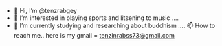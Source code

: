 - 👋 Hi, I’m @tenzrabgey
- 👀 I’m interested in playing sports and litsening to music ....
- 🌱 I’m currently studying and researching about buddhism ....
 📫 How to reach me.. here is my gmail = tenzinrabss73@gmail.com 

<!---
tenzrbagey/tenzrbagey is a ✨ special ✨ repository because its `README.md` (this file) appears on your GitHub profile.
You can click the Preview link to take a look at your changes.
--->

